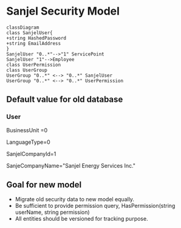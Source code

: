 # Sanjel Security Model

```mermaid
classDiagram
class SanjelUser{
+string HashedPassword
+string EmailAddress
}
SanjelUser "0..*"-->"1" ServicePoint
SanjelUser "1"-->Employee
class UserPermission
class UserGroup
UserGroup "0..*" <--> "0..*" SanjelUser
UserGroup "0..*" <--> "0..*" UserPermission
```

## Default value for old database

### User

BusinessUnit =0

LanguageType=0

SanjelCompanyId=1

SanjeCompanyName="Sanjel Energy Services Inc."





## Goal for new model

- Migrate old security data to new model equally.
- Be sufficient to provide permission query, HasPermission(string userName, string permission)
- All entities should be versioned for tracking purpose.